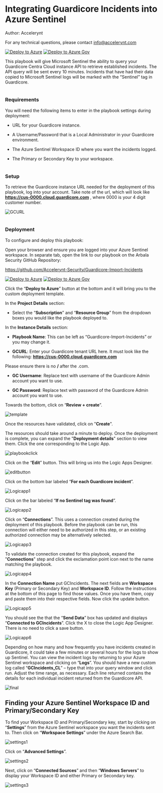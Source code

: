 # Integrating Guardicore Incidents into Azure Sentinel 

Author: Accelerynt

For any technical questions, please contact info@accelerynt.com

[![Deploy to Azure](https://aka.ms/deploytoazurebutton)](https://portal.azure.com/#create/Microsoft.Template/uri/https%3A%2F%2Fraw.githubusercontent.com%2FAccelerynt-Security%2FGuardicore-Import-Incidents%2Fmaster%2Fazuredeploy.json)
[![Deploy to Azure Gov](https://aka.ms/deploytoazuregovbutton)](https://portal.azure.us/#create/Microsoft.Template/uri/https%3A%2F%2Fraw.githubusercontent.com%2FAccelerynt-Security%2FGuardicore-Import-Incidents%2Fmaster%2Fazuredeploy.json)      

This playbook will give Microsoft Sentinel the ability to query your Guardicore Centra Cloud instance API to retrieve established incidents. The API query will be sent every 10 minutes. Incidents that have had their data copied to Microsoft Sentinel logs will be marked with the “Sentinel” tag in Guardicore. 

                                    
#
### Requirements

You will need the following items to enter in the playbook settings during deployment: 

* URL for your Guardicore instance. 

* A Username/Password that is a Local Administrator in your Guardicore environment. 

* The Azure Sentinel Workspace ID where you want the incidents logged. 

* The Primary or Secondary Key to your workspace. 

# 
### Setup

To retrieve the Guardicore instance URL needed for the deployment of this playbook, log into your account. Take note of the url, which will look like **https://cus-0000.cloud.guardicore.com** , where 0000 is your 4 digit customer number.

![GCURL](Images/GCURL.png)

#
### Deployment                                                                                                         
                                                                                                        
To configure and deploy this playbook:

Open your browser and ensure you are logged into your Azure Sentinel workspace. In separate tab, open the link to our playbook on the Arbala Security GitHub Repository:

https://github.com/Accelerynt-Security/Guardicore-Import-Incidents

[![Deploy to Azure](https://aka.ms/deploytoazurebutton)](https://portal.azure.com/#create/Microsoft.Template/uri/https%3A%2F%2Fraw.githubusercontent.com%2FAccelerynt-Security%2FGuardicore-Import-Incidents%2Fmaster%2Fazuredeploy.json)
[![Deploy to Azure Gov](https://aka.ms/deploytoazuregovbutton)](https://portal.azure.us/#create/Microsoft.Template/uri/https%3A%2F%2Fraw.githubusercontent.com%2FAccelerynt-Security%2FGuardicore-Import-Incidents%2Fmaster%2Fazuredeploy.json)      

Click the “**Deploy to Azure**” button at the bottom and it will bring you to the custom deployment template.

In the **Project Details** section:

* Select the “**Subscription**” and “**Resource Group**” from the dropdown boxes you would like the playbook deployed to.  

In the **Instance Details** section:  

* **Playbook Name**: This can be left as “Guardicore-Import-Incidents” or you may change it.  

* **GCURL**: Enter your Guardicore tenant URL here. It must look like the following: **https://cus-0000.cloud.guardicore.com** 

Please ensure there is no **/** after the .com. 


* **GC Username**: Replace text with username of the Guardicore Admin account you want to use. 

* **GC Password**: Replace text with password of the Guardicore Admin account you want to use. 

Towards the bottom, click on “**Review + create**”. 

![template](Images/template.png)

Once the resources have validated, click on "**Create**".

The resources should take around a minute to deploy. Once the deployment is complete, you can expand the "**Deployment details**" section to view them.
Click the one corresponding to the Logic App.

![playbookclick](Images/playbookclick.png)

Click on the “**Edit**” button. This will bring us into the Logic Apps Designer.

![editbutton](Images/editbutton.png)

Click on the bottom bar labeled “**For each Guardicore incident**”. 

![Logicapp1](Images/Logicapp1.png)

Click on the bar labeled “**If no Sentinel tag was found**”. 

![Logicapp2](Images/Logicapp2.png)

Click on “**Connections**”. This uses a connection created during the deployment of this playbook. Before the playbook can be run, this connection will either need to be authorized in this step, or an existing authorized connection may be alternatively selected.

![Logicapp3](Images/Logicapp3.png)

To validate the connection created for this playbook, expand the "**Connections**" step and click the exclamation point icon next to the name matching the playbook.

![Logicapp4](Images/Logicapp4.png)

In the **Connection Name** put GCIncidents. The next fields are **Workspace Key** (Primary or Secondary Key) and **Workspace ID**. Follow the instructions at the bottom of this page to find those values. Once you have them, copy and paste them into their respective fields. Now click the update button.  

![Logicapp5](Images/Logicapp5.png)

You should see the that the “**Send Data**” box has updated and displays “**Connected to GCIncidents**”. Click the X to close the Logic App Designer. There is no need to click a save button.  

![Logicapp6](Images/Logicapp6.png)

Depending on how many and how frequently you have incidents created in Guardicore, it could take a few minutes or several hours for the logs to show up Sentinel. You can view the incident logs by returning to your Azure Sentinel workspace and clicking on “**Logs**”. You should have a new custom log called “**GCIncidents_CL**” – type that into your query window and click run. Adjust the time range, as necessary. Each line returned contains the details for each individual incident returned from the Guardicore API. 

![final](Images/final.png)

## Finding your Azure Sentinel Workspace ID and Primary/Secondary Key 

To find your Workspace ID and Primary/Secondary key, start by clicking on “**Settings**” from the Azure Sentinel workspace you want the incidents sent to. Then click on “**Workspace Settings**” under the Azure Search Bar. 

![settings1](Images/settings1.png)

Click on “**Advanced Settings**”. 

![settings2](Images/settings2.png)


Next, click on “**Connected Sources**” and then “**Windows Servers**” to display your Workspace ID and either Primary or Secondary key. 

![settings3](Images/settings3.png)
